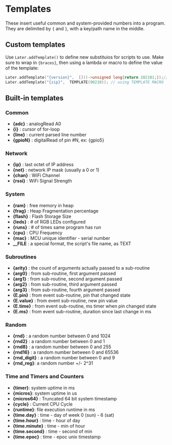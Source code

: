 
# Templates
These insert useful common and system-provided numbers into a program. They are delimited by `{` and `}`, with a key/path name in the middle.


## Custom templates
Use `Later.addTemplate()` to define new substituios for scripts to use.
Make sure to wrap in `{braces}`, then using a lambda or macro to define the value of the template:

```c++
Later.addTemplate("{version}",  []()->unsigned long{return 202101;});// using lambda
Later.addTemplate("{zip}",  TEMPLATE(90210)); // using TEMPLATE MACRO
```
  

## Built-in templates

### Common
* **{adc}**   : analogRead A0
* **{i}**    : cursor of for-loop
* **{line}**    : current parsed line number
* **{gpioN}**   : digitalRead of pin #N, ex: {gpio5}


### Network
* **{ip}** : last octet of IP address
* **{net}** : network IP mask (usually a 0 or 1)
* **{chan}** :  WiFi Channel  
* **{rssi}** : WiFi Signal Strength     


### System
* **{ram}** : free memory in heap
* **{frag}** :  Heap Fragmentation percentage   
* **{flash}** : Flash Storage Size  
* **{leds}** : # of RGB LEDs configured
* **{runs}** : # of times same program has run
* **{cpu}** :  CPU Frequency   
* **{mac}** :  MCU unique identifier - serial number
* **__FILE** : a special format, the script's file name, as TEXT
 


### Subroutines
* **{arity}**    : the count of arguments actually passed to a sub-routine
* **{arg0}**    : from sub-routine, first argument passed
* **{arg1}**    : from sub-routine, second argument passed
* **{arg2}**    : from sub-routine, third argument passed
* **{arg3}**    : from sub-routine, fourth argument passed
* **{E.pin}**    : from event sub-routine, pin that changed state
* **{E.value}**    : from event sub-routine, new pin value
* **{E.time}**    : from event sub-routine, ms timer when pin changed state
* **{E.ms}**    : from event sub-routine, duration since last change in ms



### Random
* **{rnd}**  : a random number between 0 and 1024
* **{rnd2}** : a random number between 0 and 1
* **{rnd8}** : a random number between 0 and 255
* **{rnd16}** : a random number between 0 and 65536
* **{rnd_digit}** : a random number between 0 and 9
* **{rnd_reg}**: a random number +/- 2^31


### Time and Timers and Counters
* **{timer}**: system uptime in ms
* **{micros}**: system uptime in us
* **{micros64}** : Truncated 64 bit system timestamp     
* **{cycle}** : Current CPU Cycle   
* **{runtime}**: file execution runtime in ms
* **{time.day}**    : time - day of week 0 (sun) - 6 (sat)
* **{time.hour}**   : time - hour of day
* **{time.minute}** : time - min of hour
* **{time.second}** : time - second of min
* **{time.epoc}**   : time - epoc unix timestamp















